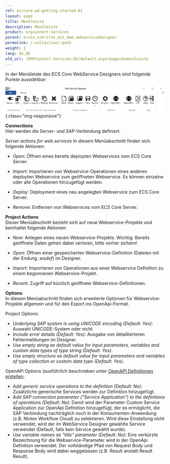 ```yaml
---
ref: ecscore-wd-getting-started-01
layout: page
title: Menüleiste
description: Menüleiste
product: erpconnect-services
parent: erste_schritte_mit_dem_webservicedesigner
permalink: /:collection/:path
weight: 1
lang: de_DE
old_url: /ERPConnect-Services-DE/default.aspx?pageid=menüleiste
---
```


In der Menüleiste des ECS Core WebService Designers sind folgende Punkte auswählbar:

![WSD-11](/img/content/ecscore-wsd_11.jpg){:class="img-responsive"}


**Connections** <br>
Hier werden die Server- und SAP-Verbindung definiert.

*Server actions for web services*
In diesem Menüabschnitt finden sich folgende Aktionen:
- *Open*: Öffnen eines bereits deployten Webservices vom ECS Core Server.

- *Import*: Importieren von Webservice-Operationen eines anderen deployten Webservice zum geöffneten Webservice. Es können einzelne oder alle Operationen hinzugefügt werden. 

- *Deploy*: Deployment eines neu angelegten Webservice zum ECS Core Server. 

- *Remove*: Entfernen von Webservices vom ECS Core Server. 
  

**Project Actions** <br>
Dieser Menüabschnitt bezieht sich auf neue Webservice-Projekte und beinhaltet folgende Aktionen:

- *New*: Anlegen eines neuen Webservice-Projekts. Wichtig: Bereits geöffnete Daten gehen dabei verloren, bitte vorher sichern!

- *Open*: Öffnen einer gespeicherten Webservice-Definition (Dateien mit der Endung *.wsdef*) im Designer.

- *Import*: Importieren von Operationen aus einer Webservice Definition zu einem begonnenen Webservice-Projekt.

- *Recent*: Zugriff auf kürzlich geöffnete Webservice-Definitionen.

**Options** <br>
In diesem Menüabschnitt finden sich erweiterte Optionen für Webservice-Projekte allgemein und für den Export ins OpenApi-Format.

Project Options:
- *Underlying SAP system is using UNICODE encoding (Default: Yes)*: Auswahl UNICODE-System oder nicht.
- *Include error details (Default: Yes)*: Ausgabe von detaillierteren Fehlermeldungen im Designer.
- *Use empty string as default value for input parameters, variables and custom data types of type string (Default: Yes)*.
- *Use empty structure as default value for input parameters and variables of type collection or custom data type (Default: Yes)*.

OpenAPi Options (ausführlich beschrieben unter [OpenAPI Definitionen erstellen](../openapi_definitionen_erstellen):
- *Add generic service operations to the definition (Default: No)*: Zusätzliche generische Services werden zur Definition hinzugefügt.
- *Add SAP connection parameter ("Service Application") to the definitions of operations (Default: No)*: Damit wird der Parameter Custom Service Application zur OpenApi Definition hinzugefügt, der es ermöglicht, die SAP Verbindung nachträglich noch in der Konsumenten-Anwendung (z.B. Nintex Workflow Cloud) zu selektieren. Wird diese Einstellung nicht verwendet, wird der im WebService Designer gewählte Service verwendet (Default, falls kein Service gewählt wurde). <br>
- *Use variable names as "title" parameter (Default: No)*: Eine verkürzte Bezeichnung für die Webservice-Parameter wird in der OpenApi Definition verwendet. Der vollständige Pfad von Request Body und Response Body wird dabei weggelassen (z.B. Result anstatt Result Result).


       

  